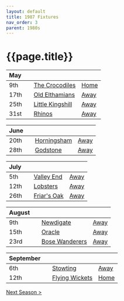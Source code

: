 ```yaml
---
layout: default
title: 1987 Fixtures
nav_order: 3
parent: 1980s
---
```


# {{page.title}}

| May |  |  |  |
|:---|:---|:---|:---|
| 9th |  | [The Crocodiles](the-crocodiles) | [Home](https://goo.gl/maps/fdXVhyS9CDX9VU1K9) |
| 17th |  | [Old Elthamians](old-elthamians) | [Away](https://goo.gl/maps/FQbBNZQTFggEmhfv9) |
| 25th |  | [Little Kingshill](little-kingshill) | [Away](https://goo.gl/maps/JPwm5tfBfK6cjv9m6) |
| 31st |  | [Rhinos](rhinos) | [Away](https://goo.gl/maps/EdsveaasTQnFn59PA) |

| June |  |  |  |
|:---|:---|:---|:---|
| 20th |  | [Horningsham](horningsham) | [Away](https://goo.gl/maps/SNpXcsajYDXfjmff7) |
| 28th |  | [Godstone](godstone) | [Away](https://goo.gl/maps/12XmMyHmXBto8bTV8) |

| July |  |  |  |
|:---|:---|:---|:---|
| 5th |  | [Valley End](valley-end) | [Away](https://goo.gl/maps/nmiXsK8NVvZtpB1GA) |
| 12th |  | [Lobsters](lobsters) | [Away](https://goo.gl/maps/NPBTGjsXm9dr1DBW6) |
| 26th |  | [Friar's Oak](friars-oak) | [Away]() |

| August |  |  |  |
|:---|:---|:---|:---|
| 9th |  | [Newdigate](newdigate) | [Away](https://goo.gl/maps/kQnkUfc3MdtqLyvd8) |
| 15th |  | [Oracle](oracle) | [Away](https://goo.gl/maps/azbCeeqynUQYWCgs9) |
| 23rd |  | [Bose Wanderers](bose-wanderers) | [Away]() |

| September |  |  |  |
|:---|:---|:---|:---|
| 6th |  | [Stowting](stowting) | [Away](https://goo.gl/maps/3Br4woRQXRqh9Uje8) |
| 12th |  | [Flying Wickets](flying-wickets) | [Home](https://goo.gl/maps/fdXVhyS9CDX9VU1K9) |

[Next Season >](../1988)